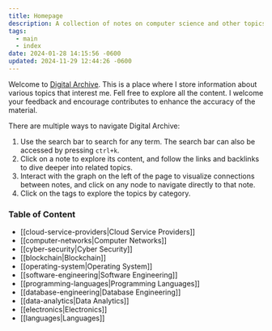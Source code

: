 ```yaml
---
title: Homepage
description: A collection of notes on computer science and other topics I've explored over the years.
tags:
  - main
  - index
date: 2024-01-28 14:15:56 -0600
updated: 2024-11-29 12:44:26 -0600
---
```


Welcome to [Digital Archive](https://notes.davidvarghese.net). This is a place where I store information about various topics that interest me. Fell free to explore all the content. I welcome your feedback and encourage contributes to enhance the accuracy of the material.

There are multiple ways to navigate Digital Archive:
1. Use the search bar to search for any term. The search bar can also be accessed by pressing `ctrl+k`.
2. Click on a note to explore its content, and follow the links and backlinks to dive deeper into related topics.
3. Interact with the graph on the left of the page to visualize connections between notes, and click on any node to navigate directly to that note.
4. Click on the tags to explore the topics by category.


### Table of Content

* [[cloud-service-providers|Cloud Service Providers]]
* [[computer-networks|Computer Networks]]
* [[cyber-security|Cyber Security]]
* [[blockchain|Blockchain]]
* [[operating-system|Operating System]]
* [[software-engineering|Software Engineering]]
* [[programming-languages|Programming Languages]]
* [[database-engineering|Database Engineering]]
* [[data-analytics|Data Analytics]]
* [[electronics|Electronics]]
* [[languages|Languages]]

